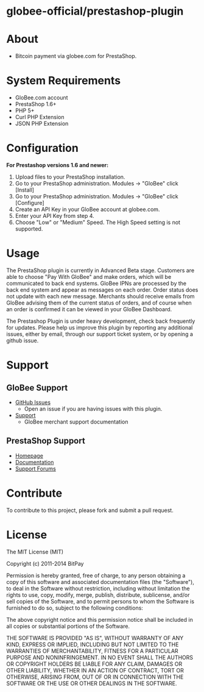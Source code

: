 globee-official/prestashop-plugin
========================

# About
	
+ Bitcoin payment via globee.com for PrestaShop.
	
# System Requirements

+ GloBee.com account
+ PrestaShop 1.6+
+ PHP 5+
+ Curl PHP Extension
+ JSON PHP Extension

# Configuration

<strong>For Prestashop versions 1.6 and newer:</strong><br />
1. Upload files to your PrestaShop installation.<br />
2. Go to your PrestaShop administration. Modules -> "GloBee" click [Install]<br />
3. Go to your PrestaShop administration. Modules -> "GloBee" click [Configure]<br />
4. Create an API Key in your GloBee account at globee.com.<br />
5. Enter your API Key from step 4.
6. Choose "Low" or "Medium" Speed. The High Speed setting is not supported.

# Usage

The PrestaShop plugin is currently in Advanced Beta stage. Customers are able to choose "Pay With GloBee" and make 
orders, which will be communicated to back end systems. GloBee IPNs are processed by the back end system and appear 
as messages on each order. Order status does not update with each new message. Merchants should receive emails from 
GloBee advising them of the current status of orders, and of course when an order is confirmed it can be viewed in 
your GloBee Dashboard.

The Prestashop Plugin is under heavy development, check back frequently for updates. Please help us improve this 
plugin by reporting any additional issues, either by email, through our support ticket system, or by opening a 
github issue.

# Support

## GloBee Support

* [GitHub Issues](https://github.com/globee-official/prestashop-plugin/issues)
  * Open an issue if you are having issues with this plugin.
* [Support](https://support.globee.com)
  * GloBee merchant support documentation

## PrestaShop Support

* [Homepage](http://www.prestashop.com)
* [Documentation](http://doc.prestashop.com/)
* [Support Forums](http://www.prestashop.com/forums/)

# Contribute

To contribute to this project, please fork and submit a pull request.

# License

The MIT License (MIT)

Copyright (c) 2011-2014 BitPay

Permission is hereby granted, free of charge, to any person obtaining a copy
of this software and associated documentation files (the "Software"), to deal
in the Software without restriction, including without limitation the rights
to use, copy, modify, merge, publish, distribute, sublicense, and/or sell
copies of the Software, and to permit persons to whom the Software is
furnished to do so, subject to the following conditions:

The above copyright notice and this permission notice shall be included in
all copies or substantial portions of the Software.

THE SOFTWARE IS PROVIDED "AS IS", WITHOUT WARRANTY OF ANY KIND, EXPRESS OR
IMPLIED, INCLUDING BUT NOT LIMITED TO THE WARRANTIES OF MERCHANTABILITY,
FITNESS FOR A PARTICULAR PURPOSE AND NONINFRINGEMENT. IN NO EVENT SHALL THE
AUTHORS OR COPYRIGHT HOLDERS BE LIABLE FOR ANY CLAIM, DAMAGES OR OTHER
LIABILITY, WHETHER IN AN ACTION OF CONTRACT, TORT OR OTHERWISE, ARISING FROM,
OUT OF OR IN CONNECTION WITH THE SOFTWARE OR THE USE OR OTHER DEALINGS IN
THE SOFTWARE.
